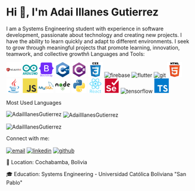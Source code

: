 # Hi 👋, I'm Adai Illanes Gutierrez
I am a Systems Engineering student with experience in software development, passionate about technology and creating new projects. I have the ability to learn quickly and adapt to different environments. I seek to grow through meaningful projects that promote learning, innovation, teamwork, and collective growthñ
Languages and Tools:
<p align="left">
<img src="https://raw.githubusercontent.com/devicons/devicon/master/icons/angularjs/angularjs-original-wordmark.svg" alt="angular" width="40" height="40"/>
<img src="https://raw.githubusercontent.com/devicons/devicon/master/icons/arduino/arduino-original-wordmark.svg" alt="arduino" width="40" height="40"/>
<img src="https://raw.githubusercontent.com/devicons/devicon/master/icons/bootstrap/bootstrap-plain-wordmark.svg" alt="bootstrap" width="40" height="40"/>
<img src="https://raw.githubusercontent.com/devicons/devicon/master/icons/cplusplus/cplusplus-original.svg" alt="cplusplus" width="40" height="40"/>
<img src="https://raw.githubusercontent.com/devicons/devicon/master/icons/csharp/csharp-original.svg" alt="csharp" width="40" height="40"/>
<img src="https://raw.githubusercontent.com/devicons/devicon/master/icons/css3/css3-original-wordmark.svg" alt="css3" width="40" height="40"/>
<img src="https://www.vectorlogo.zone/logos/firebase/firebase-icon.svg" alt="firebase" width="40" height="40"/>
<img src="https://www.vectorlogo.zone/logos/flutterio/flutterio-icon.svg" alt="flutter" width="40" height="40"/>
<img src="https://www.vectorlogo.zone/logos/git-scm/git-scm-icon.svg" alt="git" width="40" height="40"/>
<img src="https://raw.githubusercontent.com/devicons/devicon/master/icons/html5/html5-original-wordmark.svg" alt="html5" width="40" height="40"/>
<img src="https://raw.githubusercontent.com/devicons/devicon/master/icons/java/java-original.svg" alt="java" width="40" height="40"/>
<img src="https://raw.githubusercontent.com/devicons/devicon/master/icons/javascript/javascript-original.svg" alt="javascript" width="40" height="40"/>
<img src="https://raw.githubusercontent.com/devicons/devicon/master/icons/mysql/mysql-original-wordmark.svg" alt="mysql" width="40" height="40"/>
<img src="https://raw.githubusercontent.com/devicons/devicon/master/icons/nodejs/nodejs-original-wordmark.svg" alt="nodejs" width="40" height="40"/>
<img src="https://raw.githubusercontent.com/devicons/devicon/master/icons/python/python-original.svg" alt="python" width="40" height="40"/>
<img src="https://raw.githubusercontent.com/devicons/devicon/master/icons/react/react-original-wordmark.svg" alt="react" width="40" height="40"/>
<img src="https://raw.githubusercontent.com/devicons/devicon/master/icons/selenium/selenium-original.svg" alt="selenium" width="40" height="40"/>
<img src="https://www.vectorlogo.zone/logos/tensorflow/tensorflow-icon.svg" alt="tensorflow" width="40" height="40"/>
<img src="https://raw.githubusercontent.com/devicons/devicon/master/icons/typescript/typescript-original.svg" alt="typescript" width="40" height="40"/>
</p>
Most Used Languages
<p><img align="left" src="https://github-readme-stats.vercel.app/api/top-langs?username=AdaiIllanesGutierrez&show_icons=true&locale=en&layout=compact" alt="AdaiIllanesGutierrez" /></p>
<p>&nbsp;<img align="center" src="https://github-readme-stats.vercel.app/api?username=AdaiIllanesGutierrez&show_icons=true&locale=en" alt="AdaiIllanesGutierrez" /></p>
<p><img align="center" src="https://github-readme-streak-stats.herokuapp.com/?user=AdaiIllanesGutierrez&" alt="AdaiIllanesGutierrez" /></p>

Connect with me:
<p align="left">
<a href="mailto:illanesgutierrezadai@gmail.com" target="blank"><img align="center" src="https://img.shields.io/badge/Gmail-D14836?style=for-the-badge&logo=gmail&logoColor=white" alt="email" /></a>
<a href="https://linkedin.com/in/adai-illanes-gutierrez-a18b36237" target="blank"><img align="center" src="https://img.shields.io/badge/LinkedIn-0077B5?style=for-the-badge&logo=linkedin&logoColor=white" alt="linkedin" /></a>
<a href="https://github.com/AdaiIllanesGutierrez" target="blank"><img align="center" src="https://img.shields.io/badge/GitHub-100000?style=for-the-badge&logo=github&logoColor=white" alt="github" /></a>
</p>

📍 Location: Cochabamba, Bolivia

🎓 Education: Systems Engineering - Universidad Católica Boliviana "San Pablo"


